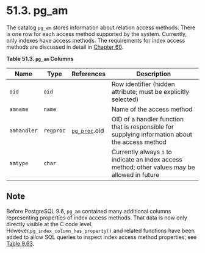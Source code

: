 # 51.3. pg\_am

The catalog `pg_am` stores information about relation access methods. There is one row for each access method supported by the system. Currently, only indexes have access methods. The requirements for index access methods are discussed in detail in [Chapter 60](https://www.postgresql.org/docs/10/static/indexam.html).

**Table 51.3. `pg_am` Columns**

| Name        | Type      | References                                                                      | Description                                                                                     |
| ----------- | --------- | ------------------------------------------------------------------------------- | ----------------------------------------------------------------------------------------------- |
| `oid`       | `oid`     |                                                                                 | Row identifier (hidden attribute; must be explicitly selected)                                  |
| `amname`    | `name`    |                                                                                 | Name of the access method                                                                       |
| `amhandler` | `regproc` | [`pg_proc`](https://www.postgresql.org/docs/10/static/catalog-pg-proc.html).oid | OID of a handler function that is responsible for supplying information about the access method |
| `amtype`    | `char`    |                                                                                 | Currently always `i` to indicate an index access method; other values may be allowed in future  |

## Note

Before PostgreSQL 9.6, `pg_am` contained many additional columns representing properties of index access methods. That data is now only directly visible at the C code level. However,`pg_index_column_has_property()` and related functions have been added to allow SQL queries to inspect index access method properties; see [Table 9.63](https://www.postgresql.org/docs/10/static/functions-info.html#FUNCTIONS-INFO-CATALOG-TABLE).
